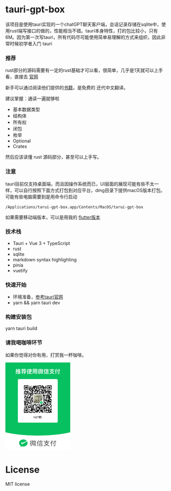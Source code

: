 # tauri-gpt-box
该项目是使用tauri实现的一个chatGPT聊天客户端，会话记录存储在sqlite中，使用rust端写接口的做的，性能相当不错。tauri本身特性，打的包比较小，只有6M。因为第一次写tauri，所有代码尽可能使用简单易理解的方式来组织，因此非常时候初学者入门 tauri

### 推荐
rust部分的源码需要有一定的rust基础才可以看，很简单，几乎是1天就可以上手看，直接去  [官网](https://www.rust-lang.org/zh-CN/)

新手可以通过阅读他们提供的[书籍](https://doc.rust-lang.org/book/)，是免费的 还代中文翻译。

建议掌握：通读一遍就够啦
- 基本数据类型
- 结构体
- 所有权
- 闭包
- 枚举
- Optional
- Crates

然后应该读懂 rust 源码部分，甚至可以上手写。
### 注意
tauri目前仅支持桌面端，而且因操作系统而已，UI层面的展现可能有些不太一样，可以自行按照下面方式打包到对应平台，dmg目录下提供macOS版本打包。可能有些电脑需要到是用命令行启动

```shell
/Applications/tarui-gpt-box.app/Contents/MacOS/tarui-gpt-box
```
如果需要移动端版本，可以是用我的 [flutter版本](https://github.com/bravekingzhang/flutter_chat_box)
### 技术栈
- Tauri + Vue 3 + TypeScript
- rust
- sqlite
- markdown syntax highlighting
- pinia
- vuetify
### 快速开始

- 环境准备，[参考tauri官网](https://tauri.app/zh-cn/v1/guides/getting-started/prerequisites)
- yarn && yarn tauri dev

### 构建安装包

yarn tauri build

### 请我喝咖啡环节

如果你觉得对你有用，打赏我一杯咖啡。

<img src="https://github.com/bravekingzhang/utools-code2flow-official/blob/main/shoukuanma.png" alt="收款码" style="width: 40%;" />


# License
MIT license